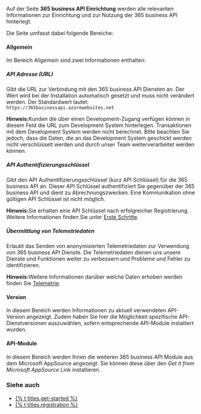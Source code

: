 Auf der Seite **365 business API Einrichtung** werden alle relevanten Informationen zur Einrichtung und zur Nutzung der 365 business API hinterlegt.

Die Seite umfasst dabei folgende Bereiche:

#### Allgemein
Im Bereich Allgemein sind zwei Informationen enthalten:
##### API Adresse (URL)
Gibt die URL zur Verbindung mit den 365 business API Diensten an. Der Wert wird bei der Installation automatisch gesetzt und muss nicht verändert werden.
Der Standardwert lautet: `https://365businessapi.azurewebsites.net`

<div class="alert alert-info">
    <i class="fa-solid fa-lightbulb"></i> <strong>Hinweis:</strong>Kunden die über einen Development-Zugang verfügen können in diesem Feld die URL zum Development System hinterlegen. Transaktionen mit dem Development System werden nicht berechnet. Bitte beachten Sie jedoch, dass die Daten, die an das Development System geschickt werden nicht verschlüsselt werden und durch unser Team weiterverarbeitet werden können.
</div>

##### API Authentifizierungsschlüssel
Gibt den API Authentifizierungsschlüssel (kurz API Schlüssel) für die 365 business API an. Dieser API Schlüssel authentifiziert Sie gegenüber der 365 business API und dient zu Abrechnungszwecken.
Eine Kommunikation ohne gültigen API Schlüssel ist nicht möglich.

<div class="alert alert-info">
    <i class="fa-solid fa-lightbulb"></i> <strong>Hinweis:</strong>Sie erhalten eine API Schlüssel nach erfolgreicher Registrierung. Weitere Informationen finden Sie unter <a href="../get-started">Erste Schritte</a>.
</div>

##### Übermittlung von Telemetriedaten
Erlaubt das Senden von anonymisierten Telemetriedaten zur Verwendung von 365 business API Dienste. Die Telemetriedaten dienen uns unsere Dienste und Funktionen weiter zu verbessern und Probleme und Fehler zu identifizieren.

<div class="alert alert-info">
    <i class="fa-solid fa-lightbulb"></i> <strong>Hinweis:</strong>Weitere Informationen darüber welche Daten erhoben werden finden Sie <a href="../telemetry-data">Telemetrie</a>.
</div>

#### Version
In diesem Bereich werden Informationen zu aktuell verwendeten API-Version angezeigt. Zudem haben Sie hier die Möglichkeit spezifische API-Dienstversionen auszuwählen, sofern entsprechende API-Module installiert wurden.

#### API-Module
In diesem Bereich werden Ihnen die weiteren 365 business API Module aus dem Microsoft AppSource angezeigt. Sie können diese über den *Get it from Microsoft AppSource* Link installieren.

### Siehe auch
 - [{% t titles.get-started %}](../get-started)
 - [{% t titles.registration %}](../registration)